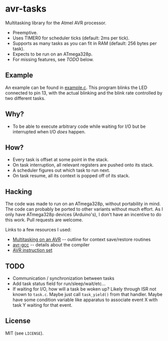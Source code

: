 # avr-tasks

Multitasking library for the Atmel AVR processor.

* Preemptive.
* Uses TIMER0 for scheduler ticks (default: 2ms per tick).
* Supports as many tasks as you can fit in RAM (default: 256 bytes per task).
* Expects to be run on an ATmega328p.
* For missing features, see _TODO_ below.

## Example

An example can be found in [example.c](example.c).
This program blinks the LED connected to pin 13, with the actual blinking and
the blink rate controlled by two different tasks.

## Why?

* To be able to execute arbitrary code while waiting for I/O but be
  interrupted when I/O _does_ happen.

## How?

* Every task is offset at some point in the stack.
* On task interruption, all relevant registers are pushed onto its stack.
* A scheduler figures out which task to run next.
* On task resume, all its context is popped off of its stack.

## Hacking

The code was made to run on an ATmega328p, without portability in mind.
The code can probably be ported to other variants without much effort.
As I only have ATmega328p devices (Arduino's), I don't have an incentive to do
this work. Pull requests are welcome.

Links to a few resources I used:

* [Multitasking on an AVR][1] -- outline for context save/restore routines
* [avr-gcc][2] -- details about the compiler
* [AVR instruction set][3]

[1]: http://www.avrfreaks.net/modules/FreaksArticles/files/14/Multitasking%20on%20an%20AVR.pdf
[2]: http://gcc.gnu.org/wiki/avr-gcc
[3]: http://www.atmel.com/images/doc0856.pdf

## TODO

* Communication / synchronization between tasks
* Add task status field for run/sleep/wait/etc...
* If waiting for I/O, how will a task be woken up? Likely through ISR not known
  to `task.c`. Maybe just call `task_yield()` from that handler. Maybe have
  some condition variable like apparatus to associate event X with task Y
  waiting for that event.

## License

MIT (see ``LICENSE``).
